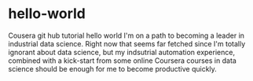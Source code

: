 # hello-world
Cousera git hub tutorial hello world
I'm on a path to becoming a leader in industrial data science.
Right now that seems far fetched since I'm totally ignorant about data science, but my indsutrial automation experience, combined with a kick-start from some online Coursera courses in data science should be enough for me to become productive quickly.
